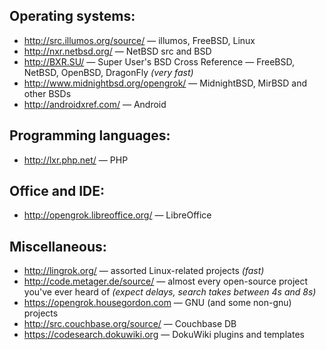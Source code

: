 ## Operating systems:
* http://src.illumos.org/source/ &mdash; illumos, FreeBSD, Linux
* http://nxr.netbsd.org/ &mdash; NetBSD src and BSD
* http://BXR.SU/ &mdash; Super User's BSD Cross Reference &mdash; FreeBSD, NetBSD, OpenBSD, DragonFly _(very fast)_
* http://www.midnightbsd.org/opengrok/ &mdash; MidnightBSD, MirBSD and other BSDs
* http://androidxref.com/ &mdash; Android

## Programming languages:
* http://lxr.php.net/ &mdash; PHP

## Office and IDE:
* http://opengrok.libreoffice.org/ &mdash; LibreOffice

## Miscellaneous:
* http://lingrok.org/ &mdash; assorted Linux-related projects _(fast)_
* http://code.metager.de/source/ &mdash; almost every open-source project you've ever heard of _(expect delays, search takes between 4s and 8s)_
* https://opengrok.housegordon.com &mdash; GNU (and some non-gnu) projects
* http://src.couchbase.org/source/ &mdash; Couchbase DB
* https://codesearch.dokuwiki.org &mdash; DokuWiki plugins and templates